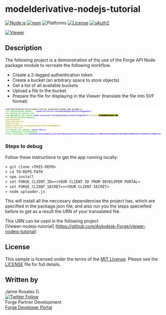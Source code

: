 # modelderivative-nodejs-tutorial

[![Node.js](https://img.shields.io/badge/Node.js-4.4.0-blue.svg)](https://nodejs.org/)
[![npm](https://img.shields.io/badge/npm-3.10.7-green.svg)](https://www.npmjs.com/)
![Platforms](https://img.shields.io/badge/platform-windows%20%7C%20osx%20%7C%20linux-lightgray.svg)
[![License](http://img.shields.io/:license-mit-blue.svg)](http://opensource.org/licenses/MIT)
[![oAuth2](https://img.shields.io/badge/oAuth2-v1-green.svg)](http://developer.autodesk.com/)


[![Viewer](https://img.shields.io/badge/ForgeAPI-v0.0.3-green.svg)](http://developer.autodesk.com/)

## Description

The following project is a demonstration of the use of the Forge API Node package module to recreate the following workflow. 

-	Create a 2-legged authentication token
-	Create a bucket (an arbitrary space to store objects)
-  Get a list of all available buckets
-	Upload a file to the bucket
-	Prepare the file for displaying in the Viewer (translate the file into SVF format)

![](images/md-nodejs-terminal.png) 

### Steps to debug

Follow these instructions to get the app running locally:

	> git clone <THIS-REPO>
	> cd TO-REPO-PATH	
	> npm install
	> set FORGE_CLIENT_ID=<<YOUR CLIENT ID FROM DEVELOPER PORTAL>
	> set FORGE_CLIENT_SECRET=<<YOUR CLIENT SECRET>
   	> node uploader.js
   	  
This will install all the neccesary dependencies the project has, which are specified in the package.json file, and also run you the steps speciefied before to get as a result the URN of your transalated file. 

This URN can be used in the following project  
[Viewer-nodejs-tutorial] (https://github.com/Autodesk-Forge/viewer-nodejs-tutorial)

## License

This sample is licensed under the terms of the [MIT License](http://opensource.org/licenses/MIT).
Please see the [LICENSE](LICENSE) file for full details.

## Written by
Jaime Rosales D. <br /> 
[![Twitter Follow](https://img.shields.io/twitter/follow/espadrine.svg?style=social&label=Follow)](https://twitter.com/AfroJme)<br />
Forge Partner Development <br />
<a href="http://developer.autodesk.com/">Forge Developer Portal</a> <br />
